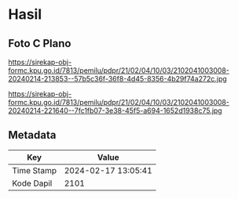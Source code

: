 # Hasil

## Foto C Plano

https://sirekap-obj-formc.kpu.go.id/7813/pemilu/pdpr/21/02/04/10/03/2102041003008-20240214-213853--57b5c36f-36f8-4d45-8356-4b29f74a272c.jpg

https://sirekap-obj-formc.kpu.go.id/7813/pemilu/pdpr/21/02/04/10/03/2102041003008-20240214-221640--7fc1fb07-3e38-45f5-a694-1652d1938c75.jpg


## Metadata

| Key        | Value               |
| ---------- | ------------------- |
| Time Stamp | 2024-02-17 13:05:41 |
| Kode Dapil | 2101                |



